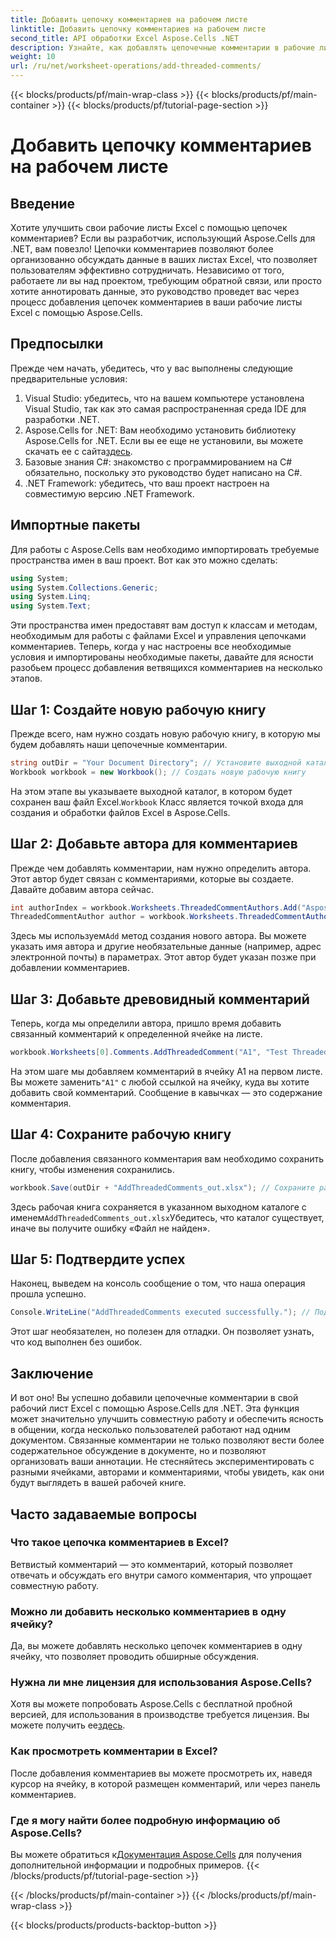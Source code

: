 ```yaml
---
title: Добавить цепочку комментариев на рабочем листе
linktitle: Добавить цепочку комментариев на рабочем листе
second_title: API обработки Excel Aspose.Cells .NET
description: Узнайте, как добавлять цепочечные комментарии в рабочие листы Excel с помощью Aspose.Cells для .NET с помощью этого пошагового руководства. Улучшайте совместную работу без усилий.
weight: 10
url: /ru/net/worksheet-operations/add-threaded-comments/
---
```


{{< blocks/products/pf/main-wrap-class >}}
{{< blocks/products/pf/main-container >}}
{{< blocks/products/pf/tutorial-page-section >}}

# Добавить цепочку комментариев на рабочем листе

## Введение
Хотите улучшить свои рабочие листы Excel с помощью цепочек комментариев? Если вы разработчик, использующий Aspose.Cells для .NET, вам повезло! Цепочки комментариев позволяют более организованно обсуждать данные в ваших листах Excel, что позволяет пользователям эффективно сотрудничать. Независимо от того, работаете ли вы над проектом, требующим обратной связи, или просто хотите аннотировать данные, это руководство проведет вас через процесс добавления цепочек комментариев в ваши рабочие листы Excel с помощью Aspose.Cells. 
## Предпосылки
Прежде чем начать, убедитесь, что у вас выполнены следующие предварительные условия:
1. Visual Studio: убедитесь, что на вашем компьютере установлена Visual Studio, так как это самая распространенная среда IDE для разработки .NET.
2.  Aspose.Cells for .NET: Вам необходимо установить библиотеку Aspose.Cells for .NET. Если вы ее еще не установили, вы можете скачать ее с сайта[здесь](https://releases.aspose.com/cells/net/).
3. Базовые знания C#: знакомство с программированием на C# обязательно, поскольку это руководство будет написано на C#.
4. .NET Framework: убедитесь, что ваш проект настроен на совместимую версию .NET Framework.
## Импортные пакеты
Для работы с Aspose.Cells вам необходимо импортировать требуемые пространства имен в ваш проект. Вот как это можно сделать:
```csharp
using System;
using System.Collections.Generic;
using System.Linq;
using System.Text;
```
Эти пространства имен предоставят вам доступ к классам и методам, необходимым для работы с файлами Excel и управления цепочками комментариев.
Теперь, когда у нас настроены все необходимые условия и импортированы необходимые пакеты, давайте для ясности разобьем процесс добавления ветвящихся комментариев на несколько этапов.
## Шаг 1: Создайте новую рабочую книгу
Прежде всего, нам нужно создать новую рабочую книгу, в которую мы будем добавлять наши цепочечные комментарии.
```csharp
string outDir = "Your Document Directory"; // Установите выходной каталог
Workbook workbook = new Workbook(); // Создать новую рабочую книгу
```
 На этом этапе вы указываете выходной каталог, в котором будет сохранен ваш файл Excel.`Workbook` Класс является точкой входа для создания и обработки файлов Excel в Aspose.Cells.
## Шаг 2: Добавьте автора для комментариев
Прежде чем добавлять комментарии, нам нужно определить автора. Этот автор будет связан с комментариями, которые вы создаете. Давайте добавим автора сейчас.
```csharp
int authorIndex = workbook.Worksheets.ThreadedCommentAuthors.Add("Aspose Test", "", ""); // Добавить автора
ThreadedCommentAuthor author = workbook.Worksheets.ThreadedCommentAuthors[authorIndex]; // Получить автора
```
 Здесь мы используем`Add` метод создания нового автора. Вы можете указать имя автора и другие необязательные данные (например, адрес электронной почты) в параметрах. Этот автор будет указан позже при добавлении комментариев.
## Шаг 3: Добавьте древовидный комментарий
Теперь, когда мы определили автора, пришло время добавить связанный комментарий к определенной ячейке на листе. 
```csharp
workbook.Worksheets[0].Comments.AddThreadedComment("A1", "Test Threaded Comment", author); // Добавить древовидный комментарий
```
 На этом шаге мы добавляем комментарий в ячейку A1 на первом листе. Вы можете заменить`"A1"` с любой ссылкой на ячейку, куда вы хотите добавить свой комментарий. Сообщение в кавычках — это содержание комментария.
## Шаг 4: Сохраните рабочую книгу
После добавления связанного комментария вам необходимо сохранить книгу, чтобы изменения сохранились.
```csharp
workbook.Save(outDir + "AddThreadedComments_out.xlsx"); // Сохраните рабочую книгу
```
 Здесь рабочая книга сохраняется в указанном выходном каталоге с именем`AddThreadedComments_out.xlsx`Убедитесь, что каталог существует, иначе вы получите ошибку «Файл не найден».
## Шаг 5: Подтвердите успех
Наконец, выведем на консоль сообщение о том, что наша операция прошла успешно.
```csharp
Console.WriteLine("AddThreadedComments executed successfully."); // Подтверждающее сообщение
```
Этот шаг необязателен, но полезен для отладки. Он позволяет узнать, что код выполнен без ошибок.
## Заключение
И вот оно! Вы успешно добавили цепочечные комментарии в свой рабочий лист Excel с помощью Aspose.Cells для .NET. Эта функция может значительно улучшить совместную работу и обеспечить ясность в общении, когда несколько пользователей работают над одним документом.
Связанные комментарии не только позволяют вести более содержательное обсуждение в документе, но и позволяют организовать ваши аннотации. Не стесняйтесь экспериментировать с разными ячейками, авторами и комментариями, чтобы увидеть, как они будут выглядеть в вашей рабочей книге.
## Часто задаваемые вопросы
### Что такое цепочка комментариев в Excel?  
Ветвистый комментарий — это комментарий, который позволяет отвечать и обсуждать его внутри самого комментария, что упрощает совместную работу.
### Можно ли добавить несколько комментариев в одну ячейку?  
Да, вы можете добавлять несколько цепочек комментариев в одну ячейку, что позволяет проводить обширные обсуждения.
### Нужна ли мне лицензия для использования Aspose.Cells?  
 Хотя вы можете попробовать Aspose.Cells с бесплатной пробной версией, для использования в производстве требуется лицензия. Вы можете получить ее[здесь](https://purchase.aspose.com/buy).
### Как просмотреть комментарии в Excel?  
После добавления комментариев вы можете просмотреть их, наведя курсор на ячейку, в которой размещен комментарий, или через панель комментариев.
### Где я могу найти более подробную информацию об Aspose.Cells?  
 Вы можете обратиться к[Документация Aspose.Cells](https://reference.aspose.com/cells/net/) для получения дополнительной информации и подробных примеров.
{{< /blocks/products/pf/tutorial-page-section >}}

{{< /blocks/products/pf/main-container >}}
{{< /blocks/products/pf/main-wrap-class >}}

{{< blocks/products/products-backtop-button >}}
